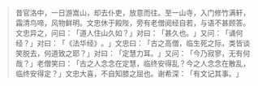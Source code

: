 
> 昔官洛中，一日游嵩山，却去仆吏，放意而往。至一山寺，入门修竹满轩，霜清鸟啼，风物鲜明。文忠休于殿陛，旁有老僧阅经自若，与语不甚顾答。文忠异之，问曰：​「道人住山久如？​」对曰：​「甚久也。​」又问：​「诵何经？​」对曰：​「​《法华经》​。​」文忠曰：​「古之高僧，临生死之际，类皆谈笑脱去，何道致之耶？​」对曰：​「定慧力耳。​」又问：​「今乃寂寥，无有何哉？​」老僧笑曰：​「古之人念念在定慧，临终安得乱？今之人念念在散乱，临终安得定？​」文忠大喜，不自知膝之屈也。谢希深：​「有文记其事。​」
